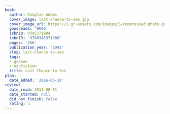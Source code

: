 ```yaml
---
book:
  author: Douglas Adams
  cover_image: last-chance-to-see.jpg
  cover_image_url: https://i.gr-assets.com/images/S/compressed.photo.goodreads.com/books/1327867839l/8696._SX98_.jpg
  goodreads: '8696'
  isbn10: 0345371984
  isbn13: '9780345371980'
  pages: '256'
  publication_year: '1992'
  slug: last-chance-to-see
  tags:
  - german
  - nonfiction
  title: Last Chance to See
plan:
  date_added: '2016-05-18'
review:
  date_read: 2011-08-01
  date_started: null
  did_not_finish: false
  rating: 3
---
```

